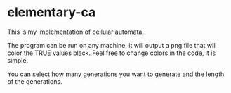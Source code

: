 # elementary-ca
This is my implementation of cellular automata.

The program can be run on any machine, it will output a png file that will color the TRUE values black.
Feel free to change colors in the code, it is simple.

You can select how many generations you want to generate and the length of the generations.
